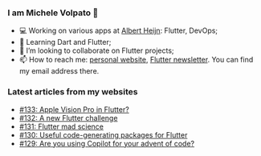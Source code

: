 ### I am Michele Volpato 👋

- 💻 Working on various apps at [Albert Heijn](https://github.com/RoyalAholdDelhaize): Flutter, DevOps;
- 🌱 Learning Dart and Flutter;
- 📱 I’m looking to collaborate on Flutter projects;
- 📫 How to reach me: [personal website](https://volpato.dev), [Flutter newsletter](https://flutternewsletter.volpato.dev). You can find my email address there.

### Latest articles from my websites

<!-- BLOG-POST-LIST:START -->
- [#133: Apple Vision Pro in Flutter?](https://flutternewsletter.volpato.dev/news/133-apple-vision-pro-in-flutter/)
- [#132: A new Flutter challenge](https://flutternewsletter.volpato.dev/news/132-a-new-flutter-challenge/)
- [#131: Flutter mad science](https://flutternewsletter.volpato.dev/news/131-flutter-mad-science/)
- [#130: Useful code-generating packages for Flutter](https://flutternewsletter.volpato.dev/news/130-useful-code-generating-packages-for-flutter/)
- [#129: Are you using Copilot for your advent of code?](https://flutternewsletter.volpato.dev/news/129-are-you-using-copilot-for-your-advent-of-code/)
<!-- BLOG-POST-LIST:END -->
